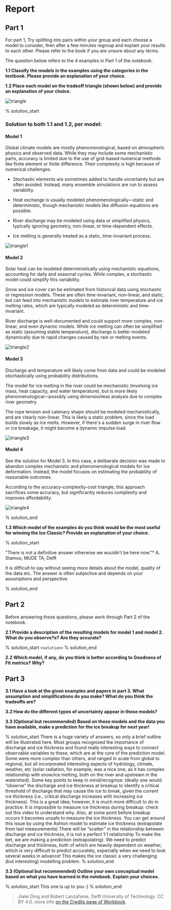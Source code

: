 # Report

## Part 1

For part 1, Try splitting into pairs within your group and each choose a model to consider, then after a few minutes regroup and explain your results to each other. Please refer to the book if you are unsure about any terms.

The question below refers to the 4 examples in Part 1 of the notebook.

**1.1 Classify the models in the examples using the categories in the textbook. Please provide an explanation of your choice.**

**1.2 Place each model on the tradeoff triangle (shown below) and provide an explanation of your choice.**

![triangle](images/triangle.jpg)

% solution_start
### Solution to both 1.1 and 1.2, per model:
#### Model 1
Global climate models are mostly phenomenological, based on atmospheric physics and observed data. While they may include some mechanistic parts, accuracy is limited due to the use of grid-based numerical methods like finite element or finite difference. Their complexity is high because of numerical challenges.

- Stochastic elements are sometimes added to handle uncertainty but are often avoided. Instead, many ensemble simulations are run to assess variability.

- Heat exchange is usually modeled phenomenologically—static and deterministic, though mechanistic models like diffusion equations are possible.

- River discharge may be modeled using data or simplified physics, typically ignoring geometry, non-linear, or time-dependent effects.

- Ice melting is generally treated as a static, time-invariant process.

![triangle1](images/triangle1.png)

#### Model 2
Solar heat can be modeled deterministically using mechanistic equations, accounting for daily and seasonal cycles. While complex, a stochastic model could simplify this variability.

Snow and ice cover can be estimated from historical data using stochastic or regression models. These are often time-invariant, non-linear, and static, but can feed into mechanistic models to estimate river temperature and ice melting rates, which are typically modeled as deterministic and time-invariant.

River discharge is well-documented and could support more complex, non-linear, and even dynamic models. While ice melting can often be simplified as static (assuming stable temperature), discharge is better modeled dynamically due to rapid changes caused by rain or melting events.

![triangle2](images/triangle2.png)

#### Model 3
Discharge and temperature will likely come from data and could be modeled stochastically using probability distributions.

The model for ice melting in the river could be mechanistic (involving ice mass, heat capacity, and water temperature), but is more likely phenomenological—possibly using dimensionless analysis due to complex river geometry.

The rope tension and catenary shape should be modeled mechanistically, and are clearly non-linear. This is likely a static problem, since the load builds slowly as ice melts. However, if there's a sudden surge in river flow or ice breakage, it might become a dynamic impulse load.

![triangle3](images/triangle3.png)

#### Model 4
See the solution for Model 3. In this case, a deliberate decision was made to abandon complex mechanistic and phenomenological models for ice deformation. Instead, the model focuses on estimating the probability of reasonable outcomes.

According to the accuracy-complexity-cost triangle, this approach sacrifices some accuracy, but significantly reduces complexity and improves affordability.

![triangle4](images/triangle4.png)


% solution_end

**1.3 Which model of the examples do you think would be the most useful for winning the Ice Classic? Provide an explanation of your choice.**

% solution_start

"There is not a definitive answer otherwise we wouldn't be here now."* A. Stamou, MUDE TA, Delft

It is difficult to say without seeing more details about the model, quality of the data etc. 
The answer is often subjective and depends on your assumptions and perspective. 

% solution_end

## Part 2

Before answering these questions, please work through Part 2 of the notebook.

**2.1 Provide a description of the resulting models for model 1 and model 2. What do you observe?e? Are they accurate?**

% solution_start
`<solution>`
% solution_end

**2.2 Which model, if any, do you think is better according to Goodness of Fit metrics? Why?**

## Part 3

**3.1 Have a look at the given examples and papers in part 3. What assumption and simplifications do you make? What do you think the tradeoffs are?**

**3.2 How do the different types of uncertainty appear in these models?**

**3.3 (Optional but recommended) Based on these models and the data you have available, make a prediction for the ice breakup for next year!**

% solution_start
There is a huge variety of answers, so only a brief outline will be illustrated here.
Most groups recognized the importance of discharge and ice thickness and found really interesting ways to connect observable variables to these, which are at the core of the prediction model. Some were more complex than others, and ranged in scale from global to regional, but all incorporated interesting aspects of hydrology, climate, weather, etc (solar radiation, for example, was a nice one, as it has complex relationship with snow/ice melting, both on the river and upstream in the watershed).
Some key points to keep in mind/recognize:
Ideally one would “observe” the discharge and ice thickness at breakup to identify a critical threshold of discharge that may cause the ice to break, given the current ice thickness (i.e., critical discharge increases with increasing ice thickness). This is a great idea; however, it is much more difficult to do in practice:
It is impossible to measure ice thickness during breakup: check out this video to understand why. Also, at some point before breakup occurs it becomes unsafe to measure the ice thickness. You can get around this issue by using the Ashton model to estimate ice thickness (extrapolate from last measurements)
There will be “scatter” in the relationship between discharge and ice thickness, it is not a perfect 1:1 relationship
To make the bet, we are making a prediction (extrapolating). We need to predict discharge and thickness, both of which are heavily dependent on weather, which is very difficult to predict accurately, especially when we need to look several weeks in advance! This makes the ice classic a very challenging (but interesting) modelling problem.
% solution_end


**3.3 (Optional but recommended) Outline your own conceptual model based on what you have learned in the notebook. Explain your choices.**

% solution_start
This one is up to you :)
% solution_end


> Jialei Ding and Robert Lanzafame, Delft University of Technology. CC BY 4.0, more info [on the Credits page of Workbook](https://mude.citg.tudelft.nl/workbook-2025/credits.html).

